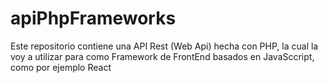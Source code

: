 # apiPhpFrameworks
Este repositorio contiene una API Rest (Web Api) hecha con PHP, la cual la voy a utilizar para 
como Framework de FrontEnd  basados en JavaSccript, como por ejemplo React
